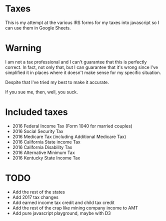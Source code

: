 # Taxes

This is my attempt at the various IRS forms for my taxes into
javascript so I can use them in Google Sheets.

# Warning

I am not a tax professional and I can't guarantee that this is perfectly
correct. In fact, not only that, but I can guarantee that it's
wrong since I've simplified it in places where it doesn't make
sense for my specific situation.

Despite that I've tried my best to make it accurate.

If you sue me, then, well, you suck.

# Included taxes

* 2016 Federal Income Tax (Form 1040 for married couples)
* 2016 Social Security Tax
* 2016 Medicare Tax (including Additional Medicare Tax)
* 2016 California State income Tax
* 2016 California Disability Tax
* 2016 Alternative Minimum Tax
* 2016 Kentucky State Income Tax

# TODO

* Add the rest of the states
* Add 2017 tax changes
* Add earned income tax credit and child tax credit
* Add the rest of the crap like mining company income to AMT
* Add pure javascript playground, maybe with D3
